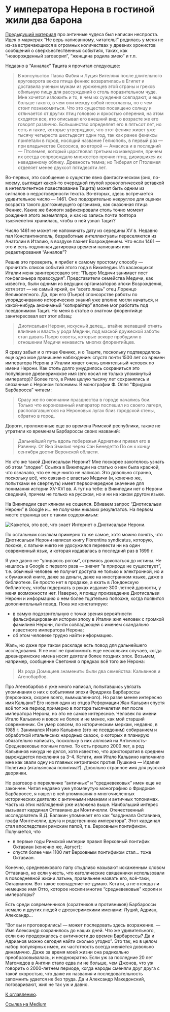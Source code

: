 # У императора Нерона в гостиной жили два барона

[Предыдущий материал](/articles/chudesa-chudesa-nebyval-schina) про античные чудеса был написан неспроста. Идея о маркерах “Не верь написанному, читатель!” родилась у меня не из-за встречающихся в огромных количествах у древних хронистов сообщений о сверхъестественных событиях, таких, как “новорожденный заговорил”, “женщина родила змею” и т.п.

Недавно в “Анналах” Тацита я прочитал следующее:

> В консульство Павла Фабия и Луция Вителлия после длительного круговорота веков птица феникс возвратилась в Египет и доставила ученым мужам из уроженцев этой страны и греков обильную пищу для рассуждений о столь поразительном чуде. Мне хочется изложить и то, в чем их суждения совпадают, и еще больше такого, в чем они между собой несогласны, но с чем стоит познакомиться. Что это существо посвящено солнцу и отличается от других птиц головою и яркостью оперения, на этом сходятся все, кто описывал его внешний вид; о возрасте же его говорят различно. Большинство определяет его в пятьсот лет, но есть и такие, которые утверждают, что этот феникс живет уже тысячу четыреста шестьдесят один год, так как ранее фениксы прилетали в город, носящий название Гелиополь, в первый раз — при владычестве Сесосиса, во второй — Амасиса и в последний — Птолемея, который царствовал третьим из македонян, причем их всегда сопровождало множество прочих птиц, дивившихся их невиданному облику. Древность темна; но Тиберия от Птолемея отделяет менее двухсот пятидесяти лет.

Во-первых, это сообщение о существе явно фантастическом (оно, по-моему, выглядит какой-то очередной глупой хронологической вставкой в интеллигентное повествование Тацита) может быть одним из сигналов о недостоверности текста. Во-вторых, здесь встречается удивительное число — 1461. Оно подозрительно некруглое для оценки возраста такого долгоживущего организма, как сказочная птица Феникс. Какие же биологи зафиксировали столь точно момент рождения этого экземпляра, и как их запись почти полтора тысячелетия хранилась, чтобы о ней узнал Тацит?

Число 1461 не может не напоминать дату из середины XV в. Недавно пал Константинополь, безработные интеллектуалы переселяются из Анатолии в Италию, в воздухе пахнет Возрождением. Что если 1461 — это и есть подлинная датировка времени написания или редактирования “Анналов”?

Решив это проверить, я прибег к самому простому способу — прочитать список событий этого года в Википедии. Из касающихся Италии меня заинтересовало это: “Пьеро Медичи занимает пост гонфалоньера правосудия”. Представители семейства Медичи, как известно, были одними из ведущих организаторов эпохи Возрождения, хотя этот — не самый яркий, он “всего лишь” отец Лоренцо Великолепного. Да, при его (Пьеро) спонсорстве работы по упорядочиванию исторических знаний уже вполне могли начаться, и какой-нибудь анонимный “копирайтер” вполне мог работать под псевдонимом Тацит. Но меня в статье о знатном флорентийце заинтересовал вот этот абзац:

> Диотисальви Нерони, искусный делец,.. втайне желавший отнять влияние и власть у рода Медичи, под маской дружеской заботы стал давать Пьеро советы, которые вскоре пробудили в отношении Медичи ненависть многих флорентийцев.

Я сразу забыл и о птице Феникс, и о Таците, поскольку подтвердилось еще одно мое давнишнее наблюдение: спустя почти 1500 лет со времен императора Нерона в Италии живет очень влиятельный человек по имени Нерони. Как столь долго умудрилось сохраниться это популярное древнеримское имя (его носил не только упомянутый император)? Более того, в Риме целую тысячу лет сохранялись и связанные с Нероном топонимы. В монографии Ф. Опля “Фридрих Барбаросса” читаем:

> Сразу же по окончании празднества в городе нача­лись бои. Только что коронованный император поспешил из своего лагеря, располагавшегося на Нероновых лугах близ городской стены, обратно в город.

Дороги, проложенные еще во времена Римской республики, также не утратили ко временам Барбароссы своих названий:

> Дальнейший путь вдоль побере­жья Адриатики привел его в Равенну. От Виа Эмилия че­рез Сан Бенедетто По он к концу сентября достиг Верон­ской области.

Но кто же такой Диотисальви Нерони? Мне поскорее захотелось узнать об этом “злодее”. Ссылка в Википедии на статью о нем была красной, что означало, что ее еще никто не написал. Это довольно странно, поскольку всё, что связано с властью Медичи (и, конечно же, попытками ее свергнуть) имеет первоочередное значение для понимания истории XV-XVI вв. А тут на тебе: в Википедии нет о Нерони сведений, причем не только на русском, но и ни на каком другом языке.

На Википедии свет клином не сошелся. Вбиваем запрос “Диотисальви Нерони” в Google и… не получаем никаких результатов. На первом месте страница вот с таким содержимым:

<img src="nironi.webp" alt="Кажется, это всё, что знает Интернет о Диотисальви Нерони." />

По остальным ссылкам примерно то же самое, хотя можно понять, что Диотисальви Нерони написал книгу Florentina syndicatus, которую, похоже, с латыни никто не удосужился перевести ни на один современный язык, и которая издавалась в последний раз в 1699 г.

Я уже давно не “упираюсь рогом”, стремясь докопаться до истины. Не нашлось в Google с первого раза — значит “в природе не существует”, т.е. обычный человек не получит доступа не только к электронной, но и к бумажной книге, даже за деньги, даже на иностранном языке, даже в библиотеке. Ее просто нет в продаже, а ехать в Лондонскую библиотеку, чтобы подержать в руках издание 300-летней давности, у меня возможности нет. Наверно, я поищу произведение Диотисальви Нерони и информацию о нем более тщательно попозже, когда появится дополнительный повод. Пока же констатирую:

* в самую подозрительную с точки зрения вероятности фальсифицирования истории эпоху в Италии жил человек с громкой фамилией Нерони, почти совпадающей с именем скандально известного императора Нерона;
* об этом человеке трудно найти информацию.

Жаль, но даже при таком раскладе есть повод для дальнейшего исследования. Я не мог не припомнить еще нескольких случаев, когда древнеримские имена носят деятели более поздних эпох. Возьмем, например, сообщение Светония о предках всё того же Нерона:

> Из рода Домициев знамениты были два семейства: Кальвинов и Агенобарбов.

Про Агенобарбов я уже много написал, попытавшись увязать упоминания о них с событиями эпохи Фридриха Барбароссы (персонажа, скорее всего, вымышленного). Но разве менее интересно имя Кальвин? Его носил один из отцов Реформации Жан Кальвин спустя всё тот же период примерно в полтора тысячелетия лет после императора Нерона, но это не самое интересное. Человек по имени Итало Кальвино и вовсе не более и не менее, как мой старший современник. Он умер совсем, по историческим меркам, недавно, в 1985 г. Занимался Итало Кальвино (это не псевдоним) собиранием и обработкой итальянских народных сказок, о которых я планирую обязательно написать, поскольку в них аллюзий на Античность-Средневековье полным полно. То есть прошло 2000 лет, а род Кальвинов никуда не делся, хотя известно, что аристократия в среднем вырождается поколения за 3–4. Кстати, имя Итало Кальвино напомнило мне как звали одну из главных интриганок против Пушкина — Идалия Полетика (итальянская политика?). Довольно странное имя для русской дворянки.

Но разговор о перекличке “античных” и “средневековых” имен еще не закончен. Читая недавно уже упомянутую монографию о Фридрихе Барбароссе, я нашел в ней упоминания о многочисленных исторических деятелях с античными именами и античных топонимах. Часть из этих наблюдений уже изложена выше. Наибольший интерес вызывает кардинал Оттавиано ди Монтичелли. Отечественный исследователь В.Д. Балакин упоминает его как “кардинала Октавиана, графа Монтечелли, друга и родственника императора”. Этот кардинал стал впоследствии римским папой, т.е. Верховным понтификом. Получается, что

* в первые годы Римской империи правил Верховный понтифик Октавиан (конечно же, Август);
* спустя более чем 1100 лет Верховным понтификом стал… тоже Октавиан.

Конечно, средневекового папу стыдливо называют искаженным словом Оттавиано, но если учесть, что католические священники использовали в повседневной жизни латынь, правильнее назвать его, всё-таки, Октавианом. Вот такое совпадение-не-думаю. Кстати, а не отсюда ли немецкое имя Отто, которое носили многие “средневековые” короли и императоры?

Есть среди современников (соратников и противников) Барбароссы немало и других людей с древнеримскими именами: Луций, Адриан, Александр…

“Вот вы и проговорились! — может последовать здесь возражение. — Имя Александр сохранилось до наших дней. Что же удивительного, если оно продержалось с античности до времен Барбароссы? Да и Адрианов можно сегодня найти сколько угодно”. Это так, но в целом набор популярных имен, их частотность всегда меняется довольно динамично. Даже за время моей жизни она радикально преобразовывалась, и неоднократно. Если уж за последние 20 лет Магомедов в Англии стало едва ли не больше, чем Джонов, что уж говорить о 2000-летнем периоде, когда народы сменяли друг друга с такой скоростью, что даже их названия и последовательность запомнить удается не без труда. Да и Александр Македонский, поговаривают, жил не так уж и давно.

[К оглавлению](/#toc).

[Ссылка на Medium](https://yababay.medium.com/%D1%83-%D0%B8%D0%BC%D0%BF%D0%B5%D1%80%D0%B0%D1%82%D0%BE%D1%80%D0%B0-%D0%BD%D0%B5%D1%80%D0%BE%D0%BD%D0%B0-%D0%B2-%D0%B3%D0%BE%D1%81%D1%82%D0%B8%D0%BD%D0%BE%D0%B9-%D0%B6%D0%B8%D0%BB%D0%B8-%D0%B4%D0%B2%D0%B0-%D0%B1%D0%B0%D1%80%D0%BE%D0%BD%D0%B0-8ecf313d0f52)
